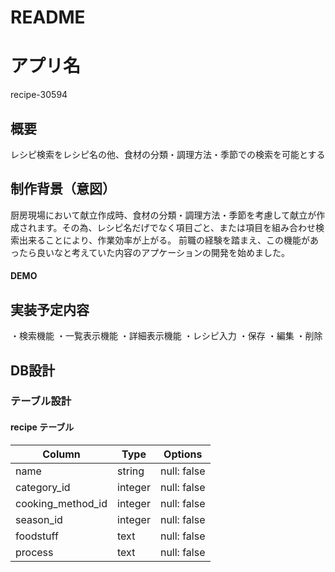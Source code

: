 # README

# アプリ名
recipe-30594

## 概要
レシピ検索をレシピ名の他、食材の分類・調理方法・季節での検索を可能とする

## 制作背景（意図）
厨房現場において献立作成時、食材の分類・調理方法・季節を考慮して献立が作成されます。その為、レシピ名だげでなく項目ごと、または項目を組み合わせ検索出来ることにより、作業効率が上がる。
前職の経験を踏まえ、この機能があったら良いなと考えていた内容のアプケーションの開発を始めました。

#### DEMO

## 実装予定内容
・検索機能
・一覧表示機能
・詳細表示機能
・レシピ入力
・保存
・編集
・削除


## DB設計
### テーブル設計
#### recipe テーブル

| Column             | Type     | Options     |
| ------------------ | -------- | ----------- |
| name               | string   | null: false |
| category_id        | integer  | null: false |
| cooking_method_id  | integer  | null: false |
| season_id          | integer  | null: false |
| foodstuff          | text     | null: false |
| process            | text     | null: false |
